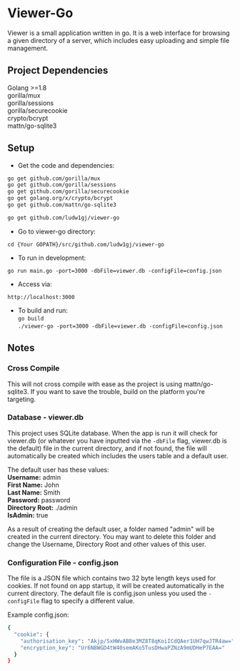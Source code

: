 # Viewer-Go

Viewer is a small application written in go. It is a web interface for browsing a given directory
of a server, which includes easy uploading and simple file management.

## Project Dependencies

Golang >=1.8  
gorilla/mux  
gorilla/sessions  
gorilla/securecookie  
crypto/bcrypt  
mattn/go-sqlite3

## Setup

- Get the code and dependencies:

```bash
go get github.com/gorilla/mux
go get github.com/gorilla/sessions
go get github.com/gorilla/securecookie
go get golang.org/x/crypto/bcrypt
go get github.com/mattn/go-sqlite3

go get github.com/ludw1gj/viewer-go
```

- Go to viewer-go directory:

`cd {Your GOPATH}/src/github.com/ludw1gj/viewer-go`

- To run in development:

`go run main.go -port=3000 -dbFile=viewer.db -configFile=config.json`

- Access via:

`http://localhost:3000`

- To build and run:  
  `go build`  
  `./viewer-go -port=3000 -dbFile=viewer.db -configFile=config.json`

## Notes

### Cross Compile

This will not cross compile with ease as the project is using mattn/go-sqlite3. If you want to save
the trouble, build on the platform you're targeting.

### Database - viewer.db

This project uses SQLite database. When the app is run it will check for viewer.db (or whatever you have inputted via the `-dbFile` flag, viewer.db is the default) file in the current directory, and
if not found, the file will automatically be created which includes the users table and a default
user.

The default user has these values:  
**Username:** admin  
**First Name:** John  
**Last Name:** Smith  
**Password:** password  
**Directory Root:** ./admin  
**IsAdmin:** true

As a result of creating the default user, a folder named "admin" will be created in the current directory. You may want
to delete this folder and change the Username, Directory Root and other values of this user.

### Configuration File - config.json

The file is a JSON file which contains two 32 byte length keys used for cookies. If not found on app startup, it will be created automatically in the current directory. The default file is config.json unless you used the `-configFile` flag to specify a different value.

Example config.json:

```bash
{
  "cookie": {
    "authorisation_key": "Akjp/SxHWvAB8e3MZ8T8qKoiICdQAer1UH7qwJTR4aw=",
    "encryption_key": "Ur6N8WGD4tW40semAKo5TusDHwaPZNzA9mUDHeP7EAA="
  }
}
```
